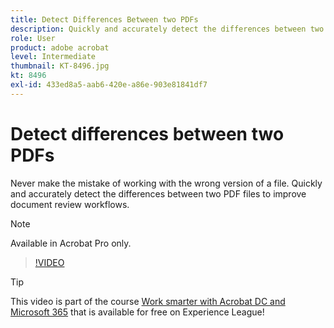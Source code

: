 ```yaml
---
title: Detect Differences Between two PDFs
description: Quickly and accurately detect the differences between two PDF files to improve document review workflows
role: User
product: adobe acrobat
level: Intermediate
thumbnail: KT-8496.jpg
kt: 8496
exl-id: 433ed8a5-aab6-420e-a86e-903e81841df7
---
```

# Detect differences between two PDFs

Never make the mistake of working with the wrong version of a file. Quickly and accurately detect the differences between two PDF files to improve document review workflows.

>[!NOTE]
>
>Available in Acrobat Pro only.

>[!VIDEO](https://video.tv.adobe.com/v/337211?hidetitle=true)

>[!TIP]
>
>This video is part of the course [Work smarter with Acrobat DC and Microsoft 365](https://experienceleague.adobe.com/?recommended=Acrobat-U-1-2021.microsoft365) that is available for free on Experience League!
